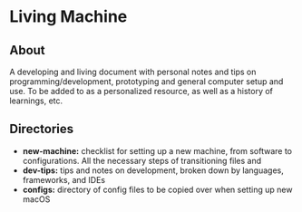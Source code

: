 # Living Machine 

## About 
A developing and living document with personal notes and tips on programming/development, prototyping and general computer setup and use. To be added to as a personalized resource, as well as a history of learnings, etc. 

## Directories
- **new-machine:** checklist for setting up a new machine, from software to configurations. All the necessary steps of transitioning files and 
- **dev-tips:** tips and notes on development, broken down by languages, frameworks, and IDEs
- **configs:** directory of config files to be copied over when setting up new macOS 
 
